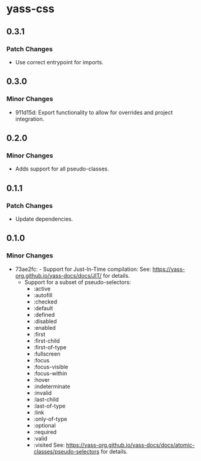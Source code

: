 # yass-css

## 0.3.1

### Patch Changes

- Use correct entrypoint for imports.

## 0.3.0

### Minor Changes

- 911d15d: Export functionality to allow for overrides and project integration.

## 0.2.0

### Minor Changes

- Adds support for all pseudo-classes.

## 0.1.1

### Patch Changes

- Update dependencies.

## 0.1.0

### Minor Changes

- 73ae2fc: - Support for Just-In-Time compilation: See: https://yass-org.github.io/yass-docs/docs/JIT/ for details.
  - Support for a subset of pseudo-selectors:
    - :active
    - :autofill
    - :checked
    - :default
    - :defined
    - :disabled
    - :enabled
    - :first
    - :first-child
    - :first-of-type
    - :fullscreen
    - :focus
    - :focus-visible
    - :focus-within
    - :hover
    - :indeterminate
    - :invalid
    - :last-child
    - :last-of-type
    - :link
    - :only-of-type
    - :optional
    - :required
    - :valid
    - :visited
      See: https://yass-org.github.io/yass-docs/docs/atomic-classes/pseudo-selectors for details.
